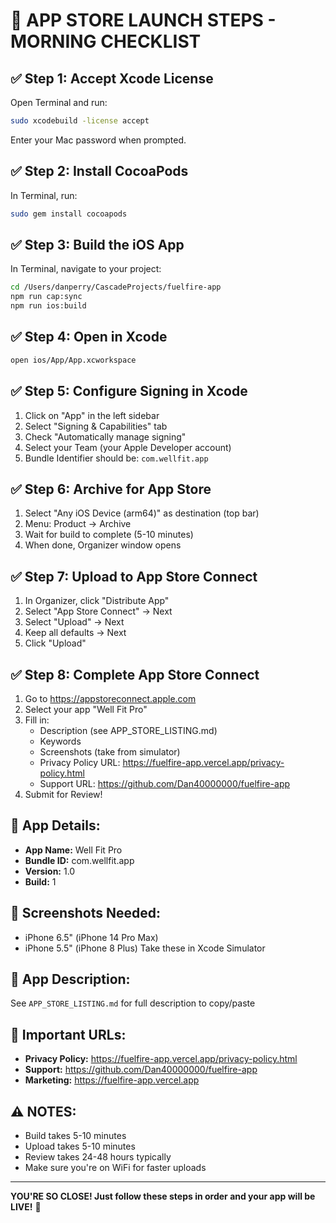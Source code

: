 # 🚀 APP STORE LAUNCH STEPS - MORNING CHECKLIST

## ✅ Step 1: Accept Xcode License
Open Terminal and run:
```bash
sudo xcodebuild -license accept
```
Enter your Mac password when prompted.

## ✅ Step 2: Install CocoaPods
In Terminal, run:
```bash
sudo gem install cocoapods
```

## ✅ Step 3: Build the iOS App
In Terminal, navigate to your project:
```bash
cd /Users/danperry/CascadeProjects/fuelfire-app
npm run cap:sync
npm run ios:build
```

## ✅ Step 4: Open in Xcode
```bash
open ios/App/App.xcworkspace
```

## ✅ Step 5: Configure Signing in Xcode
1. Click on "App" in the left sidebar
2. Select "Signing & Capabilities" tab
3. Check "Automatically manage signing"
4. Select your Team (your Apple Developer account)
5. Bundle Identifier should be: `com.wellfit.app`

## ✅ Step 6: Archive for App Store
1. Select "Any iOS Device (arm64)" as destination (top bar)
2. Menu: Product → Archive
3. Wait for build to complete (5-10 minutes)
4. When done, Organizer window opens

## ✅ Step 7: Upload to App Store Connect
1. In Organizer, click "Distribute App"
2. Select "App Store Connect" → Next
3. Select "Upload" → Next
4. Keep all defaults → Next
5. Click "Upload"

## ✅ Step 8: Complete App Store Connect
1. Go to https://appstoreconnect.apple.com
2. Select your app "Well Fit Pro"
3. Fill in:
   - Description (see APP_STORE_LISTING.md)
   - Keywords
   - Screenshots (take from simulator)
   - Privacy Policy URL: https://fuelfire-app.vercel.app/privacy-policy.html
   - Support URL: https://github.com/Dan40000000/fuelfire-app
4. Submit for Review!

## 📱 App Details:
- **App Name:** Well Fit Pro
- **Bundle ID:** com.wellfit.app
- **Version:** 1.0
- **Build:** 1

## 🎯 Screenshots Needed:
- iPhone 6.5" (iPhone 14 Pro Max)
- iPhone 5.5" (iPhone 8 Plus)
Take these in Xcode Simulator

## 📝 App Description:
See `APP_STORE_LISTING.md` for full description to copy/paste

## 🔗 Important URLs:
- **Privacy Policy:** https://fuelfire-app.vercel.app/privacy-policy.html
- **Support:** https://github.com/Dan40000000/fuelfire-app
- **Marketing:** https://fuelfire-app.vercel.app

## ⚠️ NOTES:
- Build takes 5-10 minutes
- Upload takes 5-10 minutes  
- Review takes 24-48 hours typically
- Make sure you're on WiFi for faster uploads

---

**YOU'RE SO CLOSE! Just follow these steps in order and your app will be LIVE!** 🎉